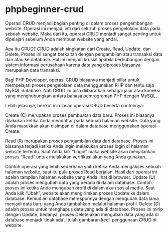 # phpbeginner-crud
Operasi CRUD menjadi bagian penting di dalam proses pengembangan website. Operasi ini menjadi inti dari seluruh proses pengelolaan data pada sebuah website. Maka dari itu, operasi CRUD menjadi sangat penting untuk dipelajari sebelum Anda membuat website yang andal.

Apa itu CRUD?
CRUD adalah singkatan dari Create, Read, Update, dan Delete. Proses ini sangat berkaitan dengan pengambilan atau transaksi data dari atau ke database. Hal ini menjadi krusial apabila berhubungan dengan sistem informasi perusahaan karena data yang diproses biasanya merupakan data transaksi.

Bagi PHP Developer, operasi CRUD biasanya menjadi pillar untuk mempelajari proses pengelolaan data menggunakan PHP dan tentu saja MySQL database. Nah CRUD ini bisa diibaratkan sebagai jalur atau koneksi yang menghubungkan antara bahasa pemrograman PHP dengan MySQL.

Lebih jelasnya, berikut ini ulasan operasi CRUD beserta contohnya:

Create (C) merupakan proses pembuatan data baru. Proses ini biasanya dilakukan ketika Anda mendaftar pada sebuah halaman website. Data yang Anda masukkan akan disimpan di dalam database menggunakan operasi Create.

Read (R) merupakan proses pengambilan data dari database. Proses ini biasanya terjadi ketika Anda ingin melakukan proses login di halaman website tertentu. Saat Anda klik “Login” maka website akan menjalankan proses “Read” untuk melakukan verifikasi akun yang Anda gunakan.

Contoh operasi yang lebih sederhana yaitu ketika Anda mengakses sebuah halaman website, saat itu pula proses Read berjalan. Hasil dari operasi ini adalah tampilan halaman website yang Anda lihat di browser.
Update (U) adalah proses mengubah data yang berada di dalam database. Contoh proses ini ketika Anda mengubah profil di dalam akun sosial media. Saat Anda klik “Ubah”,  website akan mengirimkan proses Update ke dalam database. Kemudian database meresponnya dengan mengubah data lama menjadi data baru yang Anda tambahkan melalui halaman profil.
Delete (D) adalah proses untuk menghapus data yang ada di database. Proses ini mirip dengan Update, bedanya, proses Delete akan mengubah data yang ada di database menjadi ‘tidak ada’.
Itulah gambaran kecil penggunaan CRUD di website.
